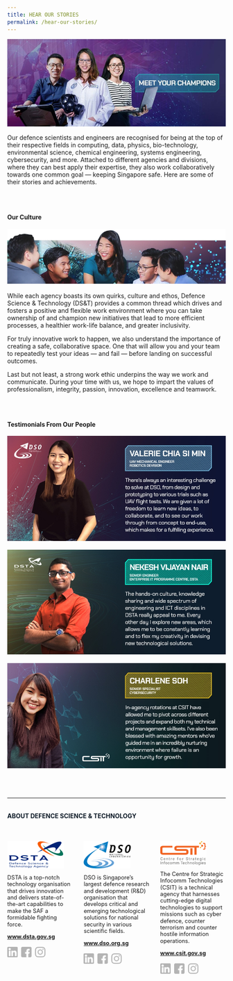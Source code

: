 ```yaml
---
title: HEAR OUR STORIES
permalink: /hear-our-stories/
---
```

<style>
	a[target="_blank"]:after,.float-buttons{
	display:none;}

	.split{
	display:flex;
	}
	
	@media only screen and (min-width:768px){
	.split img{
		display:flex;
	width:50%;
	}
	}

	@media only screen and (max-width:767px){
	.split{
	flex-direction:column;

	}
	}
	
</style>
<style>
	a[target="_blank"]:after{display:none;}
</style>


![Hear our story](/images/stories/stories_banner.jpg)
<p style="margin-bottom:4rem;">Our defence scientists and engineers are recognised for being at the top of their respective fields in computing, data, physics, bio-technology, environmental science, chemical engineering, systems engineering, cybersecurity, and more. Attached to different agencies and divisions, where they can best apply their expertise, they also work collaboratively towards one common goal — keeping Singapore safe. Here are some of their stories and achievements.</p>

<h4 style="font-weight:bold;margin-top:2rem;">Our Culture</h4>
<img src="/images/stories/stories_culture.jpg">

<p style="margin-top:1rem;">While each agency boasts its own quirks, culture and ethos, Defence Science &amp; Technology (DS&amp;T) provides a common thread which drives and fosters a positive and flexible work environment where you can take ownership of and champion new initiatives that lead to more efficient processes, a healthier work-life balance, and greater inclusivity. </p>
<p>
For truly innovative work to happen, we also understand the importance of creating a safe, collaborative space. One that will allow you and your team to repeatedly test your ideas — and fail — before landing on successful outcomes. 
</p>
<p>
Last but not least, a strong work ethic underpins the way we work and communicate. During your time 
with us, we hope to impart the values of professionalism, integrity, passion, innovation, excellence 
and teamwork. 
</p>

<h4 style="font-weight:bold;margin-top:4rem;">Testimonials From Our&nbsp;People</h4>

<div class="split" style="margin-bottom:1.25rem;"><img alt="testi-dso_a-2x" src="/images/stories/testi-dso_a-2x.jpg"> <img alt="testi-dso_b-2x" src="/images/stories/testi-dso_b-2x.jpg"></div>
<div class="split" style="margin-bottom:1.25rem;"><img alt="testi-dsta_a-2x" src="/images/stories/testi-dsta_a-2x.jpg"> <img alt="testi-dsta_b-2x" src="/images/stories/testi-dsta_b-2x.jpg"></div>
<div class="split" style="margin-bottom:1.25rem;"><img alt="testi-csit_a-2x" src="/images/stories/testi-csit_a-2x.jpg"> <img alt="testi-csit_b-2x" src="/images/stories/testi-csit_b-2x.jpg"></div>

<br><br>
<hr>


<h4 style="font-weight:bold;margin-top:2rem;color:#0C1926;">ABOUT DEFENCE SCIENCE &amp; TECHNOLOGY</h4>

<style>
	.dst-3-col{display:flex;justify-content:space-between;}
	.dst-col{display:flex;width:30%;flex-direction:column;}
	.dst-col img{
	width:fit-content;
	margin:2rem 0 0 0;
	}
	
	@media (max-width:767px){
	.dst-3-col{
		flex-direction:column;
	}
	
	.dst-col{
	width:100%;}
	}
	
	.social-icon{
	width:24px;
	height:24px;}
	
	.dst-3-col p, .dst-3-col a{
	font-size:0.8rem;line-height:1.2;
	}
	
	.dst-3-col a{
	font-weight:bold;
	}
	
	a.site-url{
	margin:0;
	}
	
	img.social-icon{
	margin-top:1rem;}
	
	.social{
	display:flex;}
	
	.social > a{
	margin:0 8px 0 0;
	}
	
</style>

<div class="dst-3-col">
	<div class="dst-col">
		<img src="/images/dsta-logo-dtcareers.png" style="">
			<p>DSTA is a top-notch technology organisation that drives innovation and delivers state-of-the-art capabilities to make the SAF a formidable fighting force.</p>
			<a href="https://www.dsta.gov.sg/home" target="_blank" class="site-url">www.dsta.gov.sg</a>
		<div class="social">
			<a href="https://www.linkedin.com/company/dsta/" target="_blank">
				<img src="/images/icons/linkedin.svg" class="social-icon">
			</a>
			<a href="https://www.facebook.com/SingaporeDSTA" target="_blank">
				<img src="/images/icons/facebook.svg" class="social-icon">
			</a>
			<a href="https://www.instagram.com/singaporedsta" target="_blank">
				<img src="/images/icons/instagram.svg" class="social-icon">
			</a>
		</div>
	</div>
	<div class="dst-col">
		<img src="/images/dso-logo.png" style="">
			<p>DSO is Singapore’s largest defence research and development (R&amp;D) organisation that develops critical and emerging technological solutions for national security&nbsp;in various scientific&nbsp;fields. 
</p>
			<a href="https://www.dso.org.sg" class="site-url" target="_blank">www.dso.org.sg</a>
		<div class="social">
			<a href="https://www.linkedin.com/company/dso-national-laboratories" target="_blank">
				<img src="/images/icons/linkedin.svg" class="social-icon">
			</a>
			<a href="https://www.facebook.com/dso.sg/" target="_blank">
				<img src="/images/icons/facebook.svg" class="social-icon">
			</a>
			<a href="https://www.instagram.com/discoverdso/" target="_blank">
				<img src="/images/icons/instagram.svg" class="social-icon">
			</a>
		</div>
	</div>
	<div class="dst-col">
<img src="/images/csit-logo.png" style="">
<p>The Centre for Strategic Infocomm Technologies (CSIT) is a technical agency that harnesses cutting-edge digital technologies to support missions such as cyber defence, counter terrorism and counter hostile information operations.</p>
<a href="https://www.csit.gov.sg" target="_blank" class="site-url">www.csit.gov.sg</a>
<div class="social">
<a href="https://www.linkedin.com/company/centre-for-strategic-infocomm-technologies/" target="_blank">
<img src="/images/icons/linkedin.svg" class="social-icon">
</a>
<a href="https://www.facebook.com/csitsg/" target="_blank">
<img src="/images/icons/facebook.svg" class="social-icon">
</a>
<a href="https://www.instagram.com/csitsg" target="_blank">
<img src="/images/icons/instagram.svg" class="social-icon">
</a>
</div>
</div>
</div>